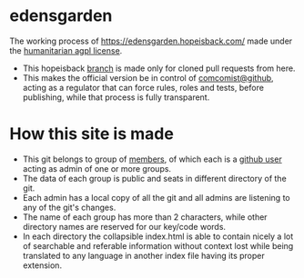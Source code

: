 # edensgarden
The working process of https://edensgarden.hopeisback.com/ made under the [humanitarian agpl license](https://github.com/hopeisback/edensgarden/blob/master/LICENSE). 
* This hopeisback [branch](https://github.com/comcomist/edensgarden/tree/hopeisback) is made only for cloned pull requests from here.
* This makes the official version be in control of [comcomist@github](https://github.com/comcomist), acting as a regulator that can force rules, roles and tests, before publishing, while that process is fully transparent.
# How this site is made
* This git belongs to group of [members](https://github.com/orgs/hopeisback/people), of which each is a [github user](https://github.com/login) acting as admin of one or more groups.
* The data of each group is public and seats in different directory of the git.
* Each admin has a local copy of all the git and all admins are listening to any of the git's changes. 
* The name of each group has more than 2 characters, while other directory names are reserved for our key/code words.
* In each directory the collapsible index.html is able to contain nicely a lot of searchable and referable information without context lost while being translated to any language in another index file having its proper extension. 



